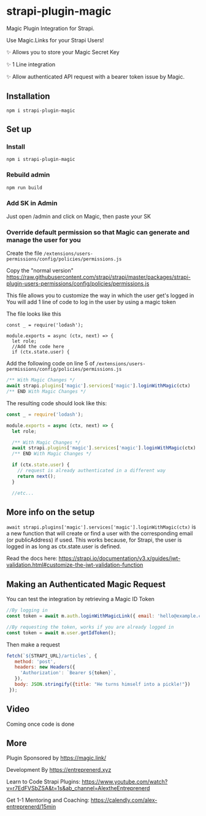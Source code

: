 # strapi-plugin-magic

Magic Plugin Integration for Strapi.

Use Magic.Links for your Strapi Users!

✨ Allows you to store your Magic Secret Key

✨ 1 Line integration 

✨ Allow authenticated API request with a bearer token issue by Magic.

## Installation
``` 
npm i strapi-plugin-magic
```

## Set up

### Install
``` 
npm i strapi-plugin-magic
```

### Rebuild admin
```
npm run build
```

### Add SK in Admin
Just open /admin and click on Magic, then paste your SK

### Override default permission so that Magic can generate and manage the user for you
Create the file 
`/extensions/users-permissions/config/policies/permissions.js`

Copy the "normal version"
https://raw.githubusercontent.com/strapi/strapi/master/packages/strapi-plugin-users-permissions/config/policies/permissions.js

This file allows you to customize the way in which the user get's logged in
You will add 1 line of code to log in the user by using a magic token 

The file looks like this
```
const _ = require('lodash');

module.exports = async (ctx, next) => {
  let role;
  //Add the code here
  if (ctx.state.user) {
```

Add the following code on line 5 of `/extensions/users-permissions/config/policies/permissions.js`
```javascript
/** With Magic Changes */
await strapi.plugins['magic'].services['magic'].loginWithMagic(ctx)
/** END With Magic Changes */
```

The resulting code should look like this:
```javascript
const _ = require('lodash');

module.exports = async (ctx, next) => {
  let role;

  /** With Magic Changes */
  await strapi.plugins['magic'].services['magic'].loginWithMagic(ctx)
  /** END With Magic Changes */

  if (ctx.state.user) {
    // request is already authenticated in a different way
    return next();
  }

  //etc...
```

## More info on the setup
`await strapi.plugins['magic'].services['magic'].loginWithMagic(ctx)` is a new function that will create or find a user with the corresponding email (or publicAddress) if used.
This works because, for Strapi, the user is logged in as long as ctx.state.user is defined.

Read the docs here:
https://strapi.io/documentation/v3.x/guides/jwt-validation.html#customize-the-jwt-validation-function

## Making an Authenticated Magic Request
You can test the integration by retrieving a Magic ID Token
```javascript
//By logging in
const token = await m.auth.loginWithMagicLink({ email: 'hello@example.com' });

//By requesting the token, works if you are already logged in
const token = await m.user.getIdToken();
```

Then make a request
```javascript
fetch(`${STRAPI_URL}/articles`, { 
   method: 'post', 
   headers: new Headers({
     'Authorization': `Bearer ${token}`, 
   }), 
   body: JSON.stringify({title: "He turns himself into a pickle!"})
 });
```

## Video
Coming once code is done

## More
Plugin Sponsored by
https://magic.link/

Development By
https://entreprenerd.xyz

Learn to Code Strapi Plugins:
https://www.youtube.com/watch?v=r7EdFVSbZSA&t=1s&ab_channel=AlextheEntreprenerd

Get 1-1 Mentoring and Coaching:
https://calendly.com/alex-entreprenerd/15min
